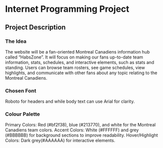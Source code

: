 # Internet Programming Project 
## Project Description

### The Idea 
The website will be a fan-oriented Montreal Canadiens information hub called “HabsZone”. It will focus on making our fans up-to-date team information, stats, schedules, and interactive elements, such as stats and standing. Users can browse team rosters, see game schedules, view highlights, and communicate with other fans about any topic relating to the Montreal Canadiens. 

### Chosen Font 
Roboto for headers and while body text can use Arial for clarity.

### Colour Palette 
Primary Colors: Red (#bf2f38), blue (#213770), and white for the Montreal Canadiens team colors.
Accent Colors: White (#FFFFFF) and grey (#BBBBBB) for background sections to improve readability. 
Hover/Highlight Colors: Dark grey(#AAAAAA) for interactive elements.
